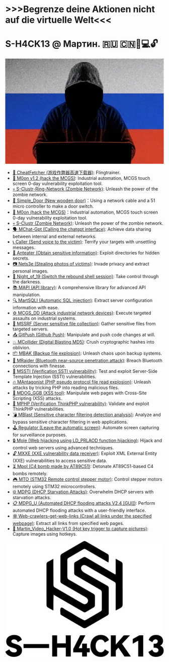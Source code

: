  
 
# >>>Begrenze deine Aktionen nicht auf die virtuelle Welt<<<


# S-H4CK13 @ Мартин.   🇷🇺 🇨🇳🥷💻🔓

<p align="center">
  <img src="./Maptnh.jpg" alt="Description">
</p>

- [🥽 CheatFetcher (游戏作弊器高速下载器)](https://github.com/MartinxMax/CheatFetcher): Flingtrainer.
- [🌙 M0on v1.2 (hack the MCGS)](https://github.com/MartinxMax/Mo0n_V1.2): Industrial automation, MCGS touch screen 0-day vulnerability exploitation tool.
- [💀 S-Clustr-Ring-Network (Zombie Network)](https://github.com/MartinxMax/S-Clustr-Ring): Unleash the power of the zombie network.
- [🚪 Simple_Door (New wooden door)](https://github.com/MartinxMax/Simple_Door)：Using a network cable and a 51 micro controller to make a door switch.
- [🌙 M0on (hack the MCGS)](https://github.com/MartinxMax/Mo0n)：Industrial automation, MCGS touch screen 0-day vulnerability exploitation tool.
- [💀 S-Clustr (Zombie Network)](https://github.com/MartinxMax/S-Clustr): Unleash the power of the zombie network.
- [🗣️ MChat-Gpt (Calling the chatgpt interface)](https://github.com/MartinxMax/MChat-Gpt): Achieve data sharing between internal and external networks.
- [📞 Caller (Send voice to the victim)](https://github.com/MartinxMax/Caclert): Terrify your targets with unsettling messages.
- [🐜 Anteater (Obtain sensitive information)](https://github.com/MartinxMax/Anteater): Exploit directories for hidden secrets.
- [📷 Nets3e (Stealing photos of victims)](https://github.com/MartinxMax/Nets3e): Invade privacy and extract personal images.
- [🌙 Night_of_19 (Switch the rebound shell session)](https://github.com/MartinxMax/Night_of_19): Take control through the darkness.
- [📚 MAPI (API library)](https://github.com/MartinxMax/MAPI): A comprehensive library for advanced API manipulation.
- [🔍 MartSQLI (Automatic SQL injection)](https://github.com/MartinxMax/MartSQLI): Extract server configuration information with ease.
- [⚙️ MCGS_DD (Attack industrial network devices)](https://github.com/MartinxMax/MCGS_DD): Execute targeted assaults on industrial systems.
- [📂 MSSRF (Server sensitive file collection)](https://github.com/MartinxMax/MSSRF): Gather sensitive files from targeted servers.
- [📤 GitPush (Github Push)](https://github.com/MartinxMax/GitPush): Manipulate and push code changes at will.
- [💥 MCollider (Digital Blasting MD5)](https://github.com/MartinxMax/MCollider): Crush cryptographic hashes into oblivion.
- [📦 MBAK (Backup file explosion)](https://github.com/MartinxMax/MBAK): Unleash chaos upon backup systems.
- [🔵 MRaider (Bluetooth near-source penetration attack)](https://github.com/MartinxMax/MRaider): Breach Bluetooth connections with finesse.
- [🔐 MSSTI (Verification SSTI vulnerability)](https://github.com/MartinxMax/MSSTI): Test and exploit Server-Side Template Injection (SSTI) vulnerabilities.
- [🔥 MAntagonist (PHP pseudo protocol file read explosion)](https://github.com/MartinxMax/MAntagonist): Unleash attacks by tricking PHP into reading malicious files.
- [🐶 MDOG_GGB (XSS tool)](https://github.com/MartinxMax/MDOG_GGB): Manipulate web pages with Cross-Site Scripting (XSS) attacks.
- [🔏 MPHP (Verification ThinkPHP vulnerability)](https://github.com/MartinxMax/MPHP): Validate and exploit ThinkPHP vulnerabilities.
- [💣 MBlast (Sensitive character filtering detection analysis)](https://github.com/MartinxMax/MBlast): Analyze and bypass sensitive character filtering in web applications.
- [🕹️ Regulator (Leave the automatic screen)](https://github.com/MartinxMax/Regulator): Automate screen capturing for surveillance purposes.
- [🔒 Mole (Web hijacking using LD_PRLAOD function hijacking)](https://github.com/MartinxMax/Mole): Hijack and control web servers using advanced techniques.
- [🔓 MXXE (XXE vulnerability data receiver)](https://github.com/MartinxMax/MXXE): Exploit XML External Entity (XXE) vulnerabilities to access sensitive data.
- [⏳ Mpol (C4 bomb made by AT89C51)](https://github.com/MartinxMax/Mpol): Detonate AT89C51-based C4 bombs remotely.
- [🎮 MTO (STM32 Remote control stepper motor)](https://github.com/MartinxMax/MTO): Control stepper motors remotely using STM32 microcontrollers.
- [🌐 MDPG (DHCP Starvation Attacks)](https://github.com/MartinxMax/MDPG): Overwhelm DHCP servers with starvation attacks.
- [📋 MDPG_U (Automated DHCP flooding attacks V2.4 [GUI])](https://github.com/MartinxMax/MDPG_U): Perform automated DHCP flooding attacks with a user-friendly interface.
- [🕸️ Web-crawlers-get-web-links (Crawl all links under the specified webpage)](https://github.com/MartinxMax/Web-crawlers-get-web-links): Extract all links from specified web pages.
- [📸 Martin_Video_Hacker-V1.0 (Hot key trigger to capture pictures)](https://github.com/MartinxMax/Martin_Video_Hacker-V1.0): Capture images using hotkeys.

  
<p align="center">
  <img src="./logo2.png" alt="Description">
</p>
 


